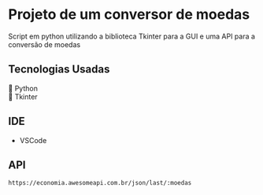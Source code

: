 # Projeto de um conversor de moedas
Script em python utilizando a biblioteca Tkinter para a GUI e uma API para a conversão de moedas

## Tecnologias Usadas 
🔹 Python  
🔹 Tkinter 

## IDE
* VSCode

## API
```bash
https://economia.awesomeapi.com.br/json/last/:moedas
